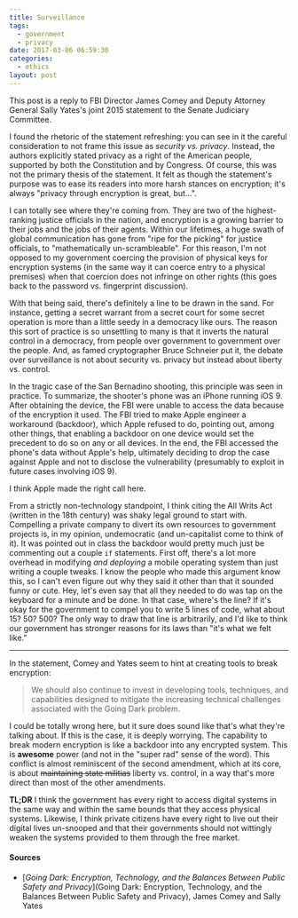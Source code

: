 ```yaml
---
title: Surveillance
tags:
  - government
  - privacy
date: 2017-03-06 06:59:30
categories:
  - ethics
layout: post
---
```



This post is a reply to FBI Director James Comey and Deputy Attorney General Sally Yates's joint 2015 statement to the Senate Judiciary Committee.

I found the rhetoric of the statement refreshing: you can see in it the careful consideration to not frame this issue as *security vs. privacy*. Instead, the authors explicitly stated privacy as a right of the American people, supported by both the Constitution and by Congress. Of course, this was not the primary thesis of the statement. It felt as though the statement's purpose was to ease its readers into more harsh stances on encryption; it's always "privacy through encryption is great, but...".

<!-- MORE -->

I can totally see where they're coming from. They are two of the highest-ranking justice officials in the nation, and encryption is a growing barrier to their jobs and the jobs of their agents. Within our lifetimes, a huge swath of global communication has gone from "ripe for the picking" for justice officials, to "mathematically un-scrambleable". For this reason, I'm not opposed to my government coercing the provision of physical keys for encryption systems (in the same way it can coerce entry to a physical premises) when that coercion does not infringe on other rights (this goes back to the password vs. fingerprint discussion).

With that being said, there's definitely a line to be drawn in the sand. For instance, getting a secret warrant from a secret court for some secret operation is more than a little seedy in a democracy like ours. The reason this sort of practice is so unsettling to many is that it inverts the natural control in a democracy, from people over government to government over the people. And, as famed cryptographer Bruce Schneier put it, the debate over surveillance is not about security vs. privacy but instead about liberty vs. control.

In the tragic case of the San Bernadino shooting, this principle was seen in practice. To summarize, the shooter's phone was an iPhone running iOS 9. After obtaining the device, the FBI were unable to access the data because of the encryption it used. The FBI tried to make Apple engineer a workaround (backdoor), which Apple refused to do, pointing out, among other things, that enabling a backdoor on one device would set the precedent to do so on any or all devices. In the end, the FBI accessed the phone's data without Apple's help, ultimately deciding to drop the case against Apple and not to disclose the vulnerability (presumably to exploit in future cases involving iOS 9).

I think Apple made the right call here.

From a strictly non-technology standpoint, I think citing the All Writs Act (written in the 18th century) was shaky legal ground to start with. Compelling a private company to divert its own resources to government projects is, in my opinion, undemocratic (and un-capitalist come to think of it). It was pointed out in class the backdoor would pretty much just be commenting out a couple `if` statements. First off, there's a lot more overhead in modifying *and deploying* a mobile operating system than just writing a couple tweaks. I know the people who made this argument know this, so I can't even figure out why they said it other than that it sounded funny or cute. Hey, let's even say that all they needed to do was tap on the keyboard for a minute and be done. In that case, where's the line? If it's okay for the government to compel you to write 5 lines of code, what about 15? 50? 500? The only way to draw that line is arbitrarily, and I'd like to think our government has stronger reasons for its laws than "it's what we felt like."

---

In the statement, Comey and Yates seem to hint at creating tools to break encryption:

> We should also continue to invest in developing tools, techniques, and capabilities designed to mitigate the increasing technical challenges associated with the Going Dark problem.

I could be totally wrong here, but it sure does sound like that's what they're talking about. If this is the case, it is deeply worrying. The capability to break modern encryption is like a backdoor into any encrypted system. This is **awesome** power (and not in the "super rad" sense of the word). This conflict is almost reminiscent of the second amendment, which at its core, is about ~~maintaining state militias~~ liberty vs. control, in a way that's more direct than most of the other amendments.

**TL;DR** I think the government has every right to access digital systems in the same way and within the same bounds that they access physical systems. Likewise, I think private citizens have every right to live out their digital lives un-snooped and that their governments should not wittingly weaken the systems provided to them through the free market.


#### Sources

- [*Going Dark: Encryption, Technology, and the Balances Between Public Safety and Privacy*](Going Dark: Encryption, Technology, and the Balances Between Public Safety and Privacy), James Comey and Sally Yates

